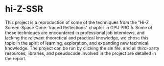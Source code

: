 # hi-Z-SSR
This project is a reproduction of some of the techniques from the "Hi-Z Screen-Space Cone-Traced Reflections" chapter in GPU PRO 5. Some of these techniques are encountered in professional job interviews, and lacking the relevant theoretical and practical knowledge, we chose this topic in the spirit of learning, exploration, and expanding new technical knowledge. The project can be run by clicking the sln file, and all third-party resources, libraries, and pseudocode involved in the project are detailed in the report.
